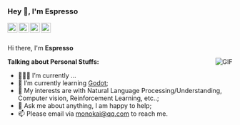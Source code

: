 ### Hey 👋, I'm Espresso

<a href="https://www.google.com/in/">
  <img align="left" alt="Espresso's LinkdeIn" width="22px" src="https://cdn.jsdelivr.net/npm/simple-icons@v3/icons/linkedin.svg" />
</a>
<a href="https://www.google.com/">
  <img align="left" alt="Kaggle" width="22px" src="https://cdn.jsdelivr.net/npm/simple-icons@3.1.0/icons/kaggle.svg" />
</a>
<a href="https://www.google.com/">
  <img align="left" alt="Espresso's Instagram" width="22px" src="https://cdn.jsdelivr.net/npm/simple-icons@v3/icons/instagram.svg" />
</a>
<a href="https://www.google.com/">
  <img align="left" alt="Espresso's Wechat" width="22px" src="https://cdn.jsdelivr.net/npm/simple-icons@v3/icons/wechat.svg" />
</a>

<br />
<br />

Hi there, I'm **Espresso**

  <img align="right" alt="GIF" src="https://i.pinimg.com/originals/e4/26/70/e426702edf874b181aced1e2fa5c6cde.gif" />

**Talking about Personal Stuffs:**

- 👨🏽‍💻 I’m currently ...
- 🌱 I’m currently learning [Godot](https://github.com/godotengine/godot); 
- 🤔 My interests are with Natural Language Processing/Understanding, Computer vision, Reinforcement Learning, etc..;
- 💬 Ask me about anything, I am happy to help;
- 📫 Please email via monokai@qq.com to reach me.
